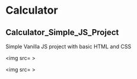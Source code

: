 # **Calculator**

## **Calculator_Simple_JS_Project**

Simple Vanilla JS project with basic HTML and CSS

<img src= >

<img src= >

